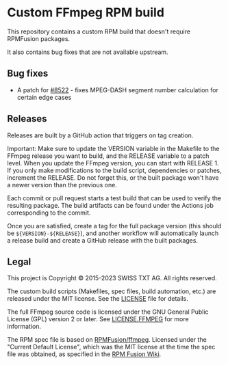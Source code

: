 # Custom FFmpeg RPM build

This repository contains a custom RPM build that doesn't require RPMFusion packages.

It also contains bug fixes that are not available upstream.

## Bug fixes

* A patch for [#8522](https://trac.ffmpeg.org/ticket/8522) - fixes MPEG-DASH segment number calculation for certain edge cases

## Releases

Releases are built by a GitHub action that triggers on tag creation.

Important: Make sure to update the VERSION variable in the Makefile to the FFmpeg release you
want to build, and the RELEASE variable to a patch level. When you update the FFmpeg version,
you can start with RELEASE 1. If you only make modifications to the build script, dependencies
or patches, increment the RELEASE. Do not forget this, or the built package won't have a
newer version than the previous one.

Each commit or pull request starts a test build that can be used to verify the resulting package.
The build artifacts can be found under the Actions job corresponding to the commit. 

Once you are satisfied, create a tag for the full package version (this should be `${VERSION}-${RELEASE}`),
and another workflow will automatically launch a release build and create a GitHub release with the built packages.

## Legal

This project is Copyright © 2015-2023 SWISS TXT AG. All rights reserved.

The custom build scripts (Makefiles, spec files, build automation, etc.) are released under the MIT license.
See the [LICENSE](LICENSE) file for details.

The full FFmpeg source code is licensed under the GNU General Public License (GPL) version 2 or later.
See [LICENSE.FFMPEG](LICENSE.FFMPEG) for more information.

The RPM spec file is based on [RPMFusion/ffmpeg](https://github.com/rpmfusion/ffmpeg).
Licensed under the "Current Default License", which was the MIT license at the time the spec file was obtained,
as specified in the [RPM Fusion Wiki](https://rpmfusion.org/wiki/Legal:RPM%20Fusion_Project_Contributor_Agreement).
